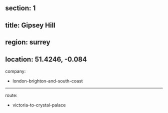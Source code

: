 section: 1
----
title: Gipsey Hill
----
region: surrey
----
location: 51.4246, -0.084
----
company:
- london-brighton-and-south-coast
----
route:
- victoria-to-crystal-palace
